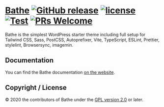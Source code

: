 # [Bathe](https://ixkaito.github.io/bathe/) [![GitHub release](https://img.shields.io/github/v/release/ixkaito/bathe?color=ed64a6)](https://github.com/wp-bathe/bathe/releases) [![license](https://img.shields.io/badge/license-GPL--2.0%2B-orange)](https://github.com/wp-bathe/bathe/blob/master/LICENSE) [![Test](https://github.com/ixkaito/bathe/workflows/Test/badge.svg)](https://github.com/ixkaito/bathe/actions) [![PRs Welcome](https://img.shields.io/badge/PRs-welcome-brightgreen.svg)](https://github.com/ixkaito/bathe/pulls)

Bathe is the simplest WordPress starter theme including full setup for Tailwind CSS, Sass, PostCSS, Autoprefixer, Vite, TypeScript, ESLint, Prettier, stylelint, Browsersync, imagemin.

## Documentation

You can find the Bathe documentation [on the website](https://ixkaito.github.io/bathe/).

## Copyright / License

© 2020 the contributors of Bathe under the [GPL version 2.0](https://raw.githubusercontent.com/wp-bathe/bathe/master/LICENSE) or later.
